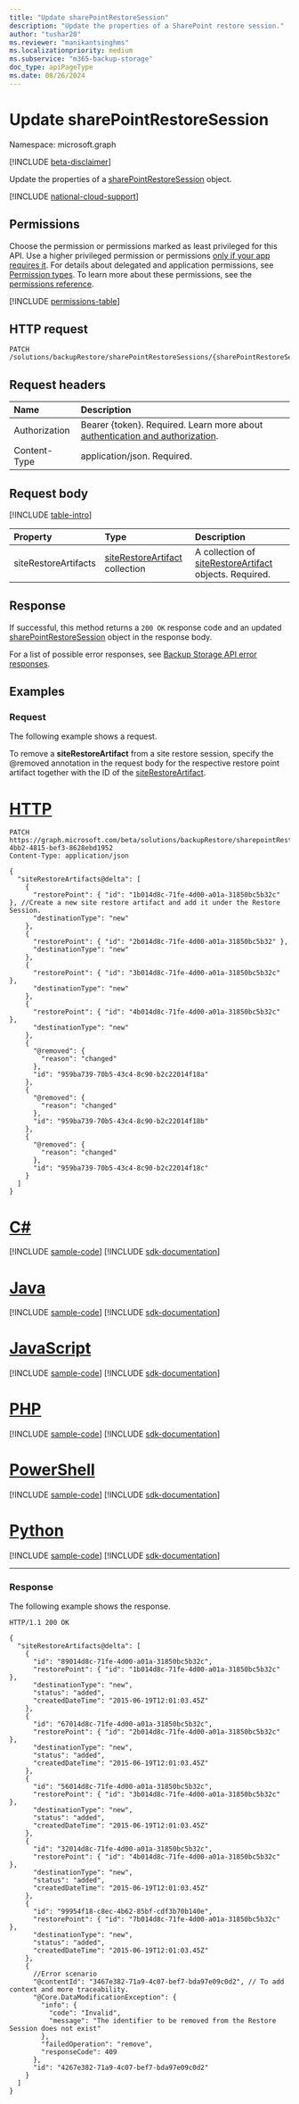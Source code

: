```yaml
---
title: "Update sharePointRestoreSession"
description: "Update the properties of a SharePoint restore session."
author: "tushar20"
ms.reviewer: "manikantsinghms"
ms.localizationpriority: medium
ms.subservice: "m365-backup-storage"
doc_type: apiPageType
ms.date: 08/26/2024
---
```


# Update sharePointRestoreSession

Namespace: microsoft.graph

[!INCLUDE [beta-disclaimer](../../includes/beta-disclaimer.md)]

Update the properties of a [sharePointRestoreSession](../resources/sharepointrestoresession.md) object.

[!INCLUDE [national-cloud-support](../../includes/global-only.md)]

## Permissions

Choose the permission or permissions marked as least privileged for this API. Use a higher privileged permission or permissions [only if your app requires it](/graph/permissions-overview#best-practices-for-using-microsoft-graph-permissions). For details about delegated and application permissions, see [Permission types](/graph/permissions-overview#permission-types). To learn more about these permissions, see the [permissions reference](/graph/permissions-reference).

<!-- { "blockType": "permissions", "name": "sharepointrestoresession_update" } -->
[!INCLUDE [permissions-table](../includes/permissions/sharepointrestoresession-update-permissions.md)]

## HTTP request

<!-- {
  "blockType": "ignored"
}
-->
``` http
PATCH /solutions/backupRestore/sharePointRestoreSessions/{sharePointRestoreSessionId}
```

## Request headers

|Name|Description|
|:---|:---|
|Authorization|Bearer {token}. Required. Learn more about [authentication and authorization](/graph/auth/auth-concepts).|
|Content-Type|application/json. Required.|

## Request body

[!INCLUDE [table-intro](../../includes/update-property-table-intro.md)]

|Property|Type|Description|
|:---|:---|:---|
|siteRestoreArtifacts|[siteRestoreArtifact](../resources/siterestoreartifact.md) collection|A collection of [siteRestoreArtifact](../resources/siterestoreartifact.md) objects. Required.|

## Response

If successful, this method returns a `200 OK` response code and an updated [sharePointRestoreSession](../resources/sharepointrestoresession.md) object in the response body.

For a list of possible error responses, see [Backup Storage API error responses](/graph/backup-storage-error-codes).

## Examples

### Request

The following example shows a request.

To remove a **siteRestoreArtifact** from a site restore session, specify the @removed annotation in the request body for the respective restore point artifact together with the ID of the [siteRestoreArtifact](../resources/siterestoreartifact.md).

# [HTTP](#tab/http)
<!-- {
  "blockType": "request",
  "name": "sharepointrestoresession_update"
}
-->
``` http
PATCH https://graph.microsoft.com/beta/solutions/backupRestore/sharepointRestoreSessions/845457dc-4bb2-4815-bef3-8628ebd1952
Content-Type: application/json

{
  "siteRestoreArtifacts@delta": [
    {
      "restorePoint": { "id": "1b014d8c-71fe-4d00-a01a-31850bc5b32c" }, //Create a new site restore artifact and add it under the Restore Session.
      "destinationType": "new"
    },
    {
      "restorePoint": { "id": "2b014d8c-71fe-4d00-a01a-31850bc5b32" },
      "destinationType": "new"
    },
    {
      "restorePoint": { "id": "3b014d8c-71fe-4d00-a01a-31850bc5b32c" },
      "destinationType": "new"
    },
    {
      "restorePoint": { "id": "4b014d8c-71fe-4d00-a01a-31850bc5b32c" },
      "destinationType": "new"
    },
    {
      "@removed": {
        "reason": "changed"
      },
      "id": "959ba739-70b5-43c4-8c90-b2c22014f18a"
    },
    {
      "@removed": {
        "reason": "changed"
      },
      "id": "959ba739-70b5-43c4-8c90-b2c22014f18b"
    },
    {
      "@removed": {
        "reason": "changed"
      },
      "id": "959ba739-70b5-43c4-8c90-b2c22014f18c"
    }
  ]
}
```

# [C#](#tab/csharp)
[!INCLUDE [sample-code](../includes/snippets/csharp/sharepointrestoresession-update-csharp-snippets.md)]
[!INCLUDE [sdk-documentation](../includes/snippets/snippets-sdk-documentation-link.md)]

# [Java](#tab/java)
[!INCLUDE [sample-code](../includes/snippets/java/sharepointrestoresession-update-java-snippets.md)]
[!INCLUDE [sdk-documentation](../includes/snippets/snippets-sdk-documentation-link.md)]

# [JavaScript](#tab/javascript)
[!INCLUDE [sample-code](../includes/snippets/javascript/sharepointrestoresession-update-javascript-snippets.md)]
[!INCLUDE [sdk-documentation](../includes/snippets/snippets-sdk-documentation-link.md)]

# [PHP](#tab/php)
[!INCLUDE [sample-code](../includes/snippets/php/sharepointrestoresession-update-php-snippets.md)]
[!INCLUDE [sdk-documentation](../includes/snippets/snippets-sdk-documentation-link.md)]

# [PowerShell](#tab/powershell)
[!INCLUDE [sample-code](../includes/snippets/powershell/sharepointrestoresession-update-powershell-snippets.md)]
[!INCLUDE [sdk-documentation](../includes/snippets/snippets-sdk-documentation-link.md)]

# [Python](#tab/python)
[!INCLUDE [sample-code](../includes/snippets/python/sharepointrestoresession-update-python-snippets.md)]
[!INCLUDE [sdk-documentation](../includes/snippets/snippets-sdk-documentation-link.md)]

---

### Response

The following example shows the response.
<!-- {
  "blockType": "response",
  "truncated": true,
  "@odata.type": "microsoft.graph.sharePointRestoreSession"
}
-->

``` http
HTTP/1.1 200 OK

{
  "siteRestoreArtifacts@delta": [
    {
      "id": "89014d8c-71fe-4d00-a01a-31850bc5b32c",
      "restorePoint": { "id": "1b014d8c-71fe-4d00-a01a-31850bc5b32c" },
      "destinationType": "new",
      "status": "added",
      "createdDateTime": "2015-06-19T12:01:03.45Z"
    },
    {
      "id": "67014d8c-71fe-4d00-a01a-31850bc5b32c",
      "restorePoint": { "id": "2b014d8c-71fe-4d00-a01a-31850bc5b32c" },
      "destinationType": "new",
      "status": "added",
      "createdDateTime": "2015-06-19T12:01:03.45Z"
    },
    {
      "id": "56014d8c-71fe-4d00-a01a-31850bc5b32c",
      "restorePoint": { "id": "3b014d8c-71fe-4d00-a01a-31850bc5b32c" },
      "destinationType": "new",
      "status": "added",
      "createdDateTime": "2015-06-19T12:01:03.45Z"
    },
    {
      "id": "32014d8c-71fe-4d00-a01a-31850bc5b32c",
      "restorePoint": { "id": "4b014d8c-71fe-4d00-a01a-31850bc5b32c" },
      "destinationType": "new",
      "status": "added",
      "createdDateTime": "2015-06-19T12:01:03.45Z"
    },
    {
      "id": "99954f18-c8ec-4b62-85bf-cdf3b70b140e",
      "restorePoint": { "id": "7b014d8c-71fe-4d00-a01a-31850bc5b32c" },
      "destinationType": "new",
      "status": "added",
      "createdDateTime": "2015-06-19T12:01:03.45Z"
    },
    {
      //Error scenario
      "@contentId": "3467e382-71a9-4c07-bef7-bda97e09c0d2", // To add context and more traceability.
      "@Core.DataModificationException": {
        "info": {
          "code": "Invalid",
          "message": "The identifier to be removed from the Restore Session does not exist"
        },
        "failedOperation": "remove",
        "responseCode": 409
      },
      "id": "4267e382-71a9-4c07-bef7-bda97e09c0d2"
    }
  ]
}
```
